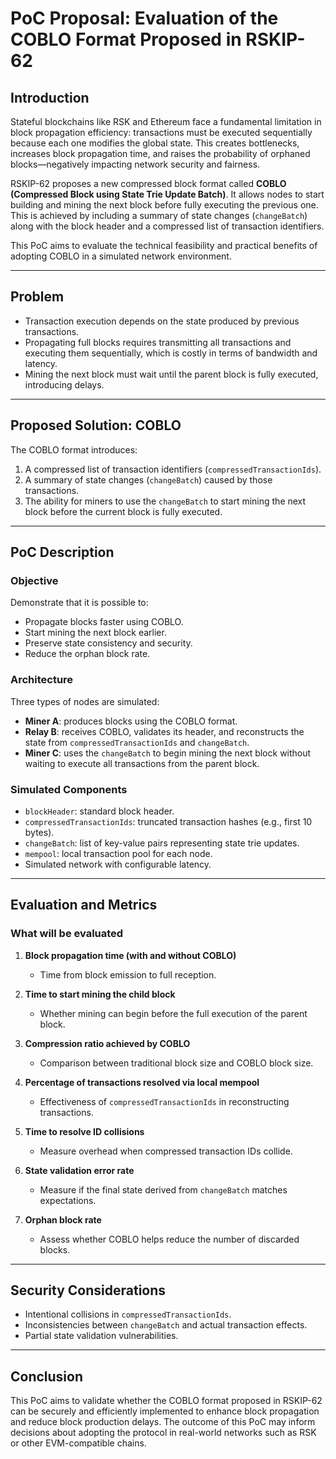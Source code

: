 # PoC Proposal: Evaluation of the COBLO Format Proposed in RSKIP-62

## Introduction

Stateful blockchains like RSK and Ethereum face a fundamental limitation in block propagation efficiency: transactions must be executed sequentially because each one modifies the global state. This creates bottlenecks, increases block propagation time, and raises the probability of orphaned blocks—negatively impacting network security and fairness.

RSKIP-62 proposes a new compressed block format called **COBLO (Compressed Block using State Trie Update Batch)**. It allows nodes to start building and mining the next block before fully executing the previous one. This is achieved by including a summary of state changes (`changeBatch`) along with the block header and a compressed list of transaction identifiers.

This PoC aims to evaluate the technical feasibility and practical benefits of adopting COBLO in a simulated network environment.

---

## Problem

- Transaction execution depends on the state produced by previous transactions.
- Propagating full blocks requires transmitting all transactions and executing them sequentially, which is costly in terms of bandwidth and latency.
- Mining the next block must wait until the parent block is fully executed, introducing delays.

---

## Proposed Solution: COBLO

The COBLO format introduces:

1. A compressed list of transaction identifiers (`compressedTransactionIds`).
2. A summary of state changes (`changeBatch`) caused by those transactions.
3. The ability for miners to use the `changeBatch` to start mining the next block before the current block is fully executed.

---

## PoC Description

### Objective

Demonstrate that it is possible to:

- Propagate blocks faster using COBLO.
- Start mining the next block earlier.
- Preserve state consistency and security.
- Reduce the orphan block rate.

### Architecture

Three types of nodes are simulated:

- **Miner A**: produces blocks using the COBLO format.
- **Relay B**: receives COBLO, validates its header, and reconstructs the state from `compressedTransactionIds` and `changeBatch`.
- **Miner C**: uses the `changeBatch` to begin mining the next block without waiting to execute all transactions from the parent block.

### Simulated Components

- `blockHeader`: standard block header.
- `compressedTransactionIds`: truncated transaction hashes (e.g., first 10 bytes).
- `changeBatch`: list of key-value pairs representing state trie updates.
- `mempool`: local transaction pool for each node.
- Simulated network with configurable latency.

---

## Evaluation and Metrics

### What will be evaluated

1. **Block propagation time (with and without COBLO)**
   - Time from block emission to full reception.

2. **Time to start mining the child block**
   - Whether mining can begin before the full execution of the parent block.

3. **Compression ratio achieved by COBLO**
   - Comparison between traditional block size and COBLO block size.

4. **Percentage of transactions resolved via local mempool**
   - Effectiveness of `compressedTransactionIds` in reconstructing transactions.

5. **Time to resolve ID collisions**
   - Measure overhead when compressed transaction IDs collide.

6. **State validation error rate**
   - Measure if the final state derived from `changeBatch` matches expectations.

7. **Orphan block rate**
   - Assess whether COBLO helps reduce the number of discarded blocks.

---

## Security Considerations

- Intentional collisions in `compressedTransactionIds`.
- Inconsistencies between `changeBatch` and actual transaction effects.
- Partial state validation vulnerabilities.

---

## Conclusion

This PoC aims to validate whether the COBLO format proposed in RSKIP-62 can be securely and efficiently implemented to enhance block propagation and reduce block production delays. The outcome of this PoC may inform decisions about adopting the protocol in real-world networks such as RSK or other EVM-compatible chains.
